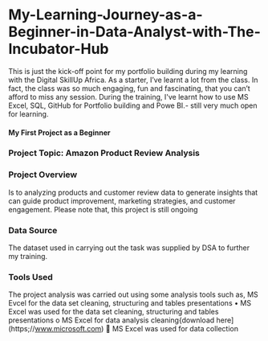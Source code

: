 # My-Learning-Journey-as-a-Beginner-in-Data-Analyst-with-The-Incubator-Hub
This is just the kick-off point for my portfolio building during my learning with the Digital SkillUp Africa.
As a starter, I’ve learnt a lot from the class.
In fact, the class was so much engaging, fun and fascinating, that you can’t afford to miss any session.
During the training, I've learnt how to use MS Excel, SQL, GitHub for Portfolio building and Powe BI.- still very much open for learning.
#### My First Project as a Beginner
### Project Topic: Amazon Product Review Analysis
### Project Overview
Is to analyzing products and customer review data to generate insights that can guide product improvement, marketing strategies, and customer engagement.
Please note that, this project is still ongoing
### Data Source
The dataset used in carrying out the task was supplied by DSA to further my training.
### Tools Used
The project analysis was carried out using some analysis tools such as, MS Evcel for the data set cleaning, structuring and tables presentations
•	MS Excel was used for the data set cleaning, structuring and tables presentations
o	MS Excel for data analysis cleaning{download here](https;//www.microsoft.com)
	MS Excel was used for data collection
